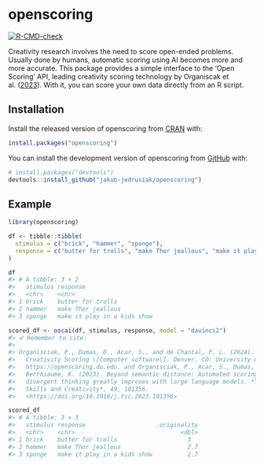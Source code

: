 
<!-- README.md is generated from README.Rmd. Please edit that file -->

# openscoring

<!-- badges: start -->

[![R-CMD-check](https://github.com/jakub-jedrusiak/openscoring/actions/workflows/R-CMD-check.yaml/badge.svg)](https://github.com/jakub-jedrusiak/openscoring/actions/workflows/R-CMD-check.yaml)
<!-- badges: end -->

Creativity research involves the need to score open-ended problems.
Usually done by humans, automatic scoring using AI becomes more and more
accurate. This package provides a simple interface to the ‘Open Scoring’
API, leading creativity scoring technology by Organiscak et
al. ([2023](https://doi.org/10.1016/j.tsc.2023.101356)). With it, you
can score your own data directly from an R script.

## Installation

Install the released version of openscoring from
[CRAN](https://CRAN.R-project.org) with:

``` r
install.packages("openscoring")
```

You can install the development version of openscoring from
[GitHub](https://github.com/) with:

``` r
# install.packages("devtools")
devtools::install_github("jakub-jedrusiak/openscoring")
```

## Example

``` r
library(openscoring)

df <- tibble::tibble(
  stimulus = c("brick", "hammer", "sponge"),
  response = c("butter for trolls", "make Thor jeallous", "make it play in a kids show")
)

df
#> # A tibble: 3 × 2
#>   stimulus response                   
#>   <chr>    <chr>                      
#> 1 brick    butter for trolls          
#> 2 hammer   make Thor jeallous         
#> 3 sponge   make it play in a kids show

scored_df <- oscai(df, stimulus, response, model = "davinci2")
#> ✔ Remember to cite:
#> 
#> Organisciak, P., Dumas, D., Acar, S., and de Chantal, P. L. (2024). Open
#>   Creativity Scoring \[Computer software\]. Denver, CO: University of Denver.
#>   https://openscoring.du.edu. and Organisciak, P., Acar, S., Dumas, D., &
#>   Berthiaume, K. (2023). Beyond semantic distance: Automated scoring of
#>   divergent thinking greatly improves with large language models. *Thinking
#>   Skills and Creativity*, 49, 101356.
#>   <https://doi.org/10.1016/j.tsc.2023.101356>

scored_df
#> # A tibble: 3 × 3
#>   stimulus response                    .originality
#>   <chr>    <chr>                              <dbl>
#> 1 brick    butter for trolls                    3  
#> 2 hammer   make Thor jeallous                   2.7
#> 3 sponge   make it play in a kids show          2.7
```
